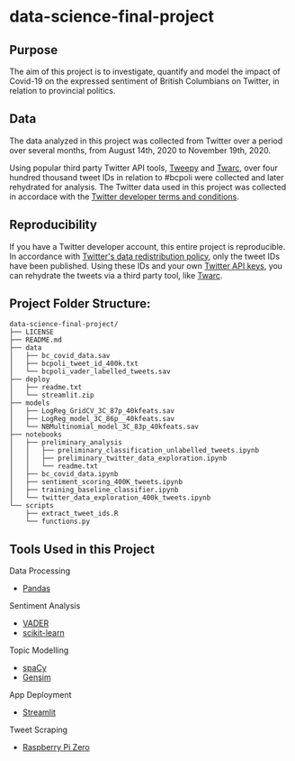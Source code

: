 # data-science-final-project

## Purpose
The aim of this project is to investigate, quantify and model the impact of Covid-19 on the expressed sentiment of British Columbians on Twitter, in relation to provincial politics.

## Data
The data analyzed in this project was collected from Twitter over a period over several months, from August 14th, 2020 to November 19th, 2020.

Using popular third party Twitter API tools, [Tweepy](https://www.tweepy.org/) and [Twarc](https://github.com/DocNow/twarc), over four hundred thousand tweet IDs in relation to #bcpoli were collected and later rehydrated for analysis. The Twitter data used in this project was collected in accordace with the [Twitter developer terms and conditions](https://developer.twitter.com/en/developer-terms).

## Reproducibility
If you have a Twitter developer account, this entire project is reproducible. In accordance with [Twitter's data redistribution policy](https://developer.twitter.com/en/developer-terms/more-on-restricted-use-cases), only the tweet IDs have been published. Using these IDs and your own [Twitter API keys](https://developer.twitter.com/en/docs/twitter-api), you can rehydrate the tweets via a third party tool, like [Twarc](https://github.com/DocNow/twarc).

## Project Folder Structure:
```
data-science-final-project/
├── LICENSE
├── README.md
├── data
│   ├── bc_covid_data.sav
│   ├── bcpoli_tweet_id_400k.txt
│   └── bcpoli_vader_labelled_tweets.sav
├── deploy
│   ├── readme.txt
│   └── streamlit.zip
├── models
│   ├── LogReg_GridCV_3C_87p_40kfeats.sav
│   ├── LogReg_model_3C_86p__40kfeats.sav
│   └── NBMultinomial_model_3C_83p_40kfeats.sav
├── notebooks
│   ├── preliminary_analysis
│   │   ├── preliminary_classification_unlabelled_tweets.ipynb
│   │   ├── preliminary_twitter_data_exploration.ipynb
│   │   └── readme.txt
│   ├── bc_covid_data.ipynb
│   ├── sentiment_scoring_400K_tweets.ipynb
│   ├── training_baseline_classifier.ipynb
│   └── twitter_data_exploration_400k_tweets.ipynb
└── scripts
    ├── extract_tweet_ids.R
    └── functions.py
```

## Tools Used in this Project

Data Processing
* [Pandas](https://pandas.pydata.org)

Sentiment Analysis
* [VADER](https://github.com/cjhutto/vaderSentiment)
* [scikit-learn](https://scikit-learn.org/stable/)

Topic Modelling
* [spaCy](https://spacy.io/models/en)
* [Gensim](https://radimrehurek.com/gensim/)

App Deployment
* [Streamlit](https://www.streamlit.io/)

Tweet Scraping
* [Raspberry Pi Zero](https://www.raspberrypi.org/blog/raspberry-pi-zero/)
                
